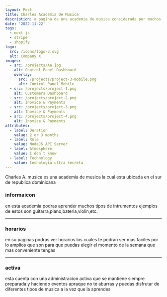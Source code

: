 ```yaml
---
layout: Post
title: Charles Academia De Musica
description: a pagina de una academia de musica considerada por muchos la mejor en la zona de sur de RD
date: '2022-11-22'
tags:
  - next-js
  - stripe
  - shopify
logo: 
  src: /icons/logo-3.svg
  alt: Company X
images:
  - src: /projects/Aa.jpg
    alt: Control Panel Dashboard
    overlay:
      src: /projects/project-3-mobile.png
      alt: Control Panel Mobile
  - src: /projects/project-1.png
    alt: Customers Dashboard
  - src: /projects/project-2.png
    alt: Inovice & Payments
  - src: /projects/project-3.png
    alt: Inovice & Payments
  - src: /projects/project-4.png
    alt: Inovice & Payments
attributes:
  - label: Duration
    value: 2 or 3 months
  - label: Role
    value: NodeJS API Server
  - label: Atmosphere
    value: I don`t know
  - label: Technology
    value: tecnologia ultra secreta
---
```


Charles A. musica es una academia de musica la cual esta ubicada en el sur de republica dominicana

### informaicon
en esta academia podras aprender muchos tipos de intrumentos ejemplos de estos son guitarra,piano,bateria,violin,etc.

---

### horarios

en su paginas podras ver horarios los cuales te podran ser mas faciles por lo amplios que son para que puedas elegir el momento de la semana que mas conveniente tengas 




---

### activa

esta cuenta con una administracion activa que se mantiene siempre preparada y haciendo eventos apraque no te aburras y puedas disfrutar de diferentes tipos de musica a la vez que la aprendes
  
